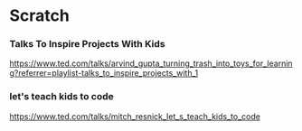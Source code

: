 # Scratch


### Talks To Inspire Projects With Kids
https://www.ted.com/talks/arvind_gupta_turning_trash_into_toys_for_learning?referrer=playlist-talks_to_inspire_projects_with_1

###  let's teach kids to code
https://www.ted.com/talks/mitch_resnick_let_s_teach_kids_to_code
